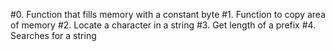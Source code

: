 #0. Function that fills memory with a constant byte
#1. Function to copy area of memory
#2. Locate a character in a string
#3. Get length of a prefix
#4. Searches for a string
